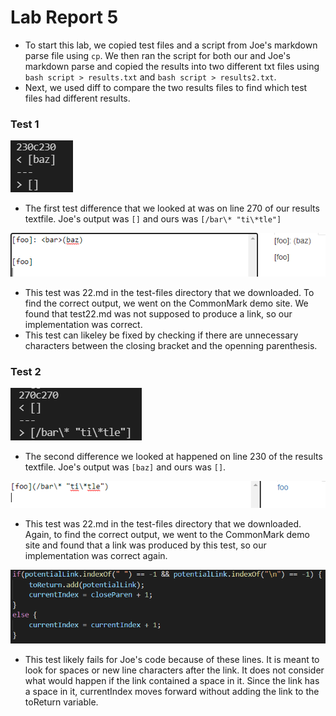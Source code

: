 # Lab Report 5

* To start this lab, we copied test files and a script from Joe's markdown parse file using `cp`. We then ran the script for both our and Joe's markdown parse and copied the results into two different txt files using `bash script > results.txt` and `bash script > results2.txt`.
* Next, we used diff to compare the two results files to find which test files had different results. 

### Test 1

![Image](l5test2.png)
* The first test difference that we looked at was on line 270 of our results textfile. Joe's output was `[]` and ours was `[/bar\* "ti\*tle"]`

![Image](lab5cm2.png)
* This test was 22.md in the test-files directory that we downloaded. To find the correct output, we went on the CommonMark demo site. We found that test22.md was not supposed to produce a link, so our implementation was correct. 
* This test can likeley be fixed by checking if there are unnecessary characters between the closing bracket and the openning parenthesis.




### Test 2

![Image](l5test1.png)
* The second difference we looked at happened on line 230 of the results textfile. Joe's output was `[baz]` and ours was `[]`. 

![Image](lab5cm1.png)
* This test was 22.md in the test-files directory that we downloaded. Again, to find the correct output, we went to the CommonMark demo site and found that a link was produced by this test, so our implementation was correct again.

![Image](lab5joe.png)
* This test likely fails for Joe's code because of these lines. It is meant to look for spaces or new line characters after the link. It does not consider what would happen if the link contained a space in it. Since the link has a space in it, currentIndex moves forward without adding the link to the toReturn variable. 

